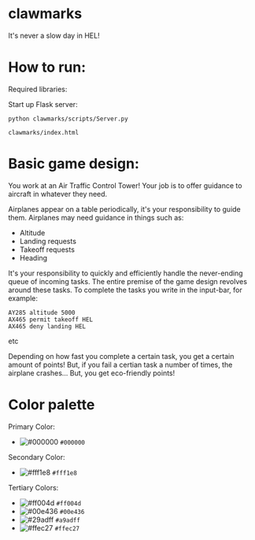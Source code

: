 # clawmarks
It's never a slow day in HEL!

# How to run:
Required libraries:

Start up Flask server:
```
python clawmarks/scripts/Server.py
```

```
clawmarks/index.html
```

# Basic game design:

You work at an Air Traffic Control Tower! Your job is to offer guidance to aircraft in whatever they need.

Airplanes appear on a table periodically, it's your responsibility to guide them. Airplanes may need guidance in things such as:

- Altitude
- Landing requests
- Takeoff requests
- Heading

It's your responsibility to quickly and efficiently handle the never-ending queue of incoming tasks. The entire premise of the game design revolves around these tasks. To complete the tasks you write in the input-bar, for example:

```
AY285 altitude 5000
AX465 permit takeoff HEL
AX465 deny landing HEL
```
etc

Depending on how fast you complete a certain task, you get a certain amount of points! But, if you fail a certian task a number of times, the airplane crashes... But, you get eco-friendly points!

# Color palette

Primary Color: 
- ![#000000](https://placehold.co/15x15/f03c15/000000.png) `#000000`

Secondary Color:
- ![#fff1e8](https://placehold.co/15x15/f03c15/fff1e8.png) `#fff1e8`

Tertiary Colors:
- ![#ff004d](https://placehold.co/15x15/f03c15/ff004d.png) `#ff004d`
- ![#00e436](https://placehold.co/15x15/f03c15/00e436.png) `#00e436`
- ![#29adff](https://placehold.co/15x15/f03c15/29adff.png) `#a9adff`
- ![#ffec27](https://placehold.co/15x15/f03c15/ffec27.png) `#ffec27`








